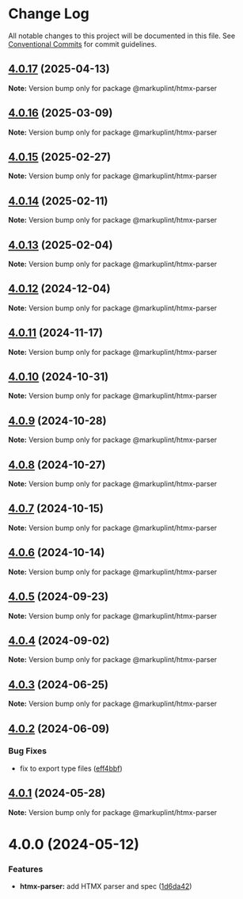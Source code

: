 # Change Log

All notable changes to this project will be documented in this file.
See [Conventional Commits](https://conventionalcommits.org) for commit guidelines.

## [4.0.17](https://github.com/markuplint/markuplint/compare/@markuplint/htmx-parser@4.0.16...@markuplint/htmx-parser@4.0.17) (2025-04-13)

**Note:** Version bump only for package @markuplint/htmx-parser

## [4.0.16](https://github.com/markuplint/markuplint/compare/@markuplint/htmx-parser@4.0.15...@markuplint/htmx-parser@4.0.16) (2025-03-09)

**Note:** Version bump only for package @markuplint/htmx-parser

## [4.0.15](https://github.com/markuplint/markuplint/compare/@markuplint/htmx-parser@4.0.14...@markuplint/htmx-parser@4.0.15) (2025-02-27)

**Note:** Version bump only for package @markuplint/htmx-parser

## [4.0.14](https://github.com/markuplint/markuplint/compare/@markuplint/htmx-parser@4.0.13...@markuplint/htmx-parser@4.0.14) (2025-02-11)

**Note:** Version bump only for package @markuplint/htmx-parser

## [4.0.13](https://github.com/markuplint/markuplint/compare/@markuplint/htmx-parser@4.0.12...@markuplint/htmx-parser@4.0.13) (2025-02-04)

**Note:** Version bump only for package @markuplint/htmx-parser

## [4.0.12](https://github.com/markuplint/markuplint/compare/@markuplint/htmx-parser@4.0.11...@markuplint/htmx-parser@4.0.12) (2024-12-04)

**Note:** Version bump only for package @markuplint/htmx-parser

## [4.0.11](https://github.com/markuplint/markuplint/compare/@markuplint/htmx-parser@4.0.10...@markuplint/htmx-parser@4.0.11) (2024-11-17)

**Note:** Version bump only for package @markuplint/htmx-parser

## [4.0.10](https://github.com/markuplint/markuplint/compare/@markuplint/htmx-parser@4.0.9...@markuplint/htmx-parser@4.0.10) (2024-10-31)

**Note:** Version bump only for package @markuplint/htmx-parser

## [4.0.9](https://github.com/markuplint/markuplint/compare/@markuplint/htmx-parser@4.0.8...@markuplint/htmx-parser@4.0.9) (2024-10-28)

**Note:** Version bump only for package @markuplint/htmx-parser

## [4.0.8](https://github.com/markuplint/markuplint/compare/@markuplint/htmx-parser@4.0.7...@markuplint/htmx-parser@4.0.8) (2024-10-27)

**Note:** Version bump only for package @markuplint/htmx-parser

## [4.0.7](https://github.com/markuplint/markuplint/compare/@markuplint/htmx-parser@4.0.6...@markuplint/htmx-parser@4.0.7) (2024-10-15)

**Note:** Version bump only for package @markuplint/htmx-parser

## [4.0.6](https://github.com/markuplint/markuplint/compare/@markuplint/htmx-parser@4.0.5...@markuplint/htmx-parser@4.0.6) (2024-10-14)

**Note:** Version bump only for package @markuplint/htmx-parser

## [4.0.5](https://github.com/markuplint/markuplint/compare/@markuplint/htmx-parser@4.0.4...@markuplint/htmx-parser@4.0.5) (2024-09-23)

**Note:** Version bump only for package @markuplint/htmx-parser

## [4.0.4](https://github.com/markuplint/markuplint/compare/@markuplint/htmx-parser@4.0.3...@markuplint/htmx-parser@4.0.4) (2024-09-02)

**Note:** Version bump only for package @markuplint/htmx-parser

## [4.0.3](https://github.com/markuplint/markuplint/compare/@markuplint/htmx-parser@4.0.2...@markuplint/htmx-parser@4.0.3) (2024-06-25)

**Note:** Version bump only for package @markuplint/htmx-parser

## [4.0.2](https://github.com/markuplint/markuplint/compare/@markuplint/htmx-parser@4.0.1...@markuplint/htmx-parser@4.0.2) (2024-06-09)

### Bug Fixes

- fix to export type files ([eff4bbf](https://github.com/markuplint/markuplint/commit/eff4bbfd127574809dc5e15d7cafe87699758ee0))

## [4.0.1](https://github.com/markuplint/markuplint/compare/@markuplint/htmx-parser@4.0.0...@markuplint/htmx-parser@4.0.1) (2024-05-28)

**Note:** Version bump only for package @markuplint/htmx-parser

# 4.0.0 (2024-05-12)

### Features

- **htmx-parser:** add HTMX parser and spec ([1d6da42](https://github.com/markuplint/markuplint/commit/1d6da421366d2f132b4ecf314b86d15b52d8dabd))
